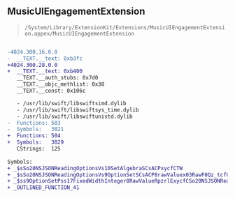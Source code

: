 ## MusicUIEngagementExtension

> `/System/Library/ExtensionKit/Extensions/MusicUIEngagementExtension.appex/MusicUIEngagementExtension`

```diff

-4024.300.16.0.0
-  __TEXT.__text: 0xb3fc
+4024.300.28.0.0
+  __TEXT.__text: 0xb400
   __TEXT.__auth_stubs: 0x7d0
   __TEXT.__objc_methlist: 0x38
   __TEXT.__const: 0x106c

   - /usr/lib/swift/libswiftsimd.dylib
   - /usr/lib/swift/libswiftsys_time.dylib
   - /usr/lib/swift/libswiftunistd.dylib
-  Functions: 503
-  Symbols:   3821
+  Functions: 504
+  Symbols:   3829
   CStrings:  125
 
Symbols:
+ _$sSo20NSJSONReadingOptionsVs10SetAlgebraSCsACPxycfCTW
+ _$sSo20NSJSONReadingOptionsVs9OptionSetSCsACP8rawValuex03RawF0Qz_tcfCTW
+ _$ss9OptionSetPss17FixedWidthInteger8RawValueRpzrlExycfCSo20NSJSONReadingOptionsV_Tgq5
+ _OUTLINED_FUNCTION_41

```
